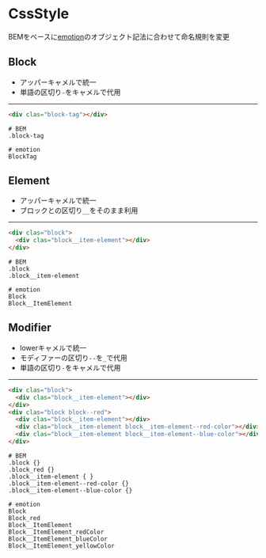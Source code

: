 # CssStyle

BEMをベースに[emotion](https://github.com/emotion-js/emotion)のオブジェクト記法に合わせて命名規則を変更

## Block
- アッパーキャメルで統一
- 単語の区切り```-```をキャメルで代用
___
``` html
<div clas="block-tag"></div>
```
```
# BEM
.block-tag

# emotion
BlockTag
```

## Element
- アッパーキャメルで統一
- ブロックとの区切り```__```をそのまま利用
___
``` html
<div clas="block">
  <div clas="block__item-element"></div>
</div>
```
```
# BEM
.block
.block__item-element

# emotion
Block
Block__ItemElement
```

## Modifier
- lowerキャメルで統一
- モディファーの区切り```--```を```_```で代用
- 単語の区切り```-```をキャメルで代用
___
``` html
<div clas="block">
  <div clas="block__item-element"></div>
</div>
<div clas="block block--red">
  <div clas="block__item-element"></div>
  <div clas="block__item-element block__item-element--red-color"></div>
  <div clas="block__item-element block__item-element--blue-color"></div>
</div>
```

```
# BEM
.block {}
.block_red {}
.block__item-element { }
.block__item-element--red-color {}
.block__item-element--blue-color {}

# emotion
Block
Block_red
Block__ItemElement
Block__ItemElement_redColor
Block__ItemElement_blueColor
Block__ItemElement_yellowColor
```
